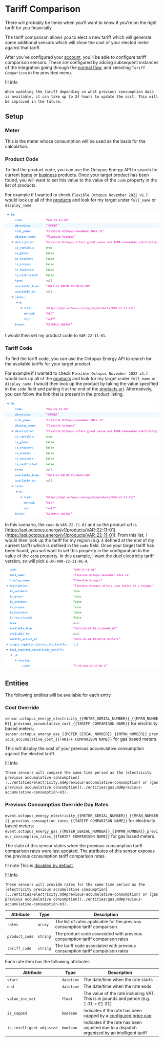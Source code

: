 # Tariff Comparison

There will probably be times when you'll want to know if you're on the right tariff for you financially.

The tariff comparison allows you to elect a new tariff which will generate some additional sensors which will show the cost of your elected meter against that tariff.

After you've configured your [account](./account.md), you'll be able to configure tariff comparison sensors. These are configured by adding subsequent instances of the integration going through the [normal flow](https://my.home-assistant.io/redirect/config_flow_start/?domain=octopus_energy), and selecting `Tariff Comparison` in the provided menu.

!!! info
    
    When updating the tariff depending on what previous consumption data is available, it can take up to 24 hours to update the cost. This will be improved in the future.

## Setup

### Meter

This is the meter whose consumption will be used as the basis for the calculation.

### Product Code

To find the product code, you can use the Octopus Energy API to search for current [home](https://api.octopus.energy/v1/products/) or [business](https://api.octopus.energy/v1/products/?is_business=true) products. Once your target product has been found, you will want to set this value to the value of the `code` property in the list of products.

For example if I wanted to check `Flexible Octopus November 2022 v1`. I would look up all of the [products](https://api.octopus.energy/v1/products) and look for my target under `full_name` or `display_name`.

![All products example](../assets/product_lookup.png)

I would then set my product code to `VAR-22-11-01`.

### Tariff Code

To find the tariff code, you can use the Octopus Energy API to search for the available tariffs for your target product.

For example if I wanted to check `Flexible Octopus November 2022 v1`. I would look up all of the [products](https://api.octopus.energy/v1/products) and look for my target under `full_name` or `display_name`. I would then look up the product by taking the value specified in the `code` field and putting it at the end of the [products url](https://api.octopus.energy/v1/products). Alternatively, you can follow the link that is present in the product listing.

![All products example](../assets/product_lookup.png)

In this scenario, the `code` is `VAR-22-11-01` and so the product url is [https://api.octopus.energy/v1/products/VAR-22-11-01](https://api.octopus.energy/v1/products/VAR-22-11-01). From this list, I would then look up the tariff for my region (e.g. `A` defined at the end of my current tariff) which is defined in the `code` field. Once your target tariff has been found, you will want to set this property in the configuration to the value of the `code` property. In this example, I want the duel electricity tariff version, so will pick `E-2R-VAR-22-11-01-A`.

![All products example](../assets/product_tariff_lookup.png)

## Entities

The following entities will be available for each entry

### Cost Override

`sensor.octopus_energy_electricity_{{METER_SERIAL_NUMBER}}_{{MPAN_NUMBER}}_previous_accumulative_cost_{{TARIFF COMPARISON NAME}}` for electricity based meters; `sensor.octopus_energy_gas_{{METER_SERIAL_NUMBER}}_{{MPRN_NUMBER}}_previous_accumulative_cost_{{TARIFF COMPARISON NAME}}` for gas based meters.

This will display the cost of your previous accumulative consumption against the elected tariff.

!!! info

    These sensors will compare the same time period as the [electricity previous accumulative consumption](../entities/electricity.md#previous-accumulative-consumption) or [gas previous accumulative consumption](../entities/gas.md#previous-accumulative-consumption-m3).

### Previous Consumption Override Day Rates

`event.octopus_energy_electricity_{{METER_SERIAL_NUMBER}}_{{MPAN_NUMBER}}_previous_consumption_rates_{{TARIFF COMPARISON NAME}}` for electricity based meters; `event.octopus_energy_gas_{{METER_SERIAL_NUMBER}}_{{MPRN_NUMBER}}_previous_consumption_rates_{{TARIFF COMPARISON NAME}}` for gas based meters.

The state of this sensor states when the previous consumption tariff comparison rates were last updated. The attributes of this sensor exposes the previous consumption tariff comparison rates. 

!!! note
    This is [disabled by default](../faq.md#there-are-entities-that-are-disabled-why-are-they-disabled-and-how-do-i-enable-them).

!!! info

    These sensors will provide rates for the same time period as the [electricity previous accumulative consumption](../entities/electricity.md#previous-accumulative-consumption) or [gas previous accumulative consumption](../entities/gas.md#previous-accumulative-consumption-m3).

| Attribute | Type | Description |
|-----------|------|-------------|
| `rates` | `array` | The list of rates applicable for the previous consumption tariff comparison |
| `product_code` | `string` | The product code associated with previous consumption tariff comparison rates |
| `tariff_code` | `string` | The tariff code associated with previous consumption tariff comparison rates |

Each rate item has the following attributes

| Attribute | Type | Description |
|-----------|------|-------------|
| `start` | `datetime` | The date/time when the rate starts |
| `end` | `datetime` | The date/time when the rate ends |
| `value_inc_vat` | `float` | The value of the rate including VAT. This is in pounds and pence (e.g. 1.01 = £1.01) |
| `is_capped` | `boolean` | Indicates if the rate has been capped by a [configured price cap](../setup/account.md#pricing-caps) |
| `is_intelligent_adjusted` | `boolean` | Indicates if the rate has been adjusted due to a dispatch organised by an intelligent tariff |